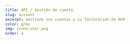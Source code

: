 ```yaml
---
title: API / Gestión de cuenta 
slug: account
excerpt: Gestione sus cuentas y su facturación de OVH
color: grey
img: icone-user.png
order: 4
---
```

